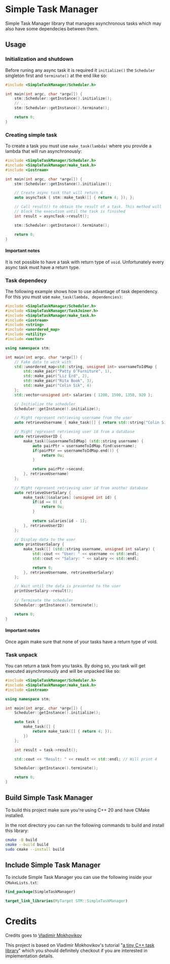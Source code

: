 # Simple Task Manager

Simple Task Manager library that manages asynchronous tasks which may also have some dependecies between them.

## Usage

### Initialization and shutdown

Before runing any async task it is required it `initialize()` the `Scheduler` singleton first and `terminate()` at the end like so:

```cpp
#include <SimpleTaskManager/Scheduler.h>

int main(int argc, char *argv[]) {
    stm::Scheduler::getInstance().initialize();
    // ...
    stm::Scheduler::getInstance().terminate();

    return 0;
}
```

### Creating simple task

To create a task you must use `make_task(lambda)` where you provide a lambda that will run asynchronously:

```cpp
#include <SimpleTaskManager/Scheduler.h>
#include <SimpleTaskManager/make_task.h>
#include <iostream>

int main(int argc, char *argv[]) {
    stm::Scheduler::getInstance().initialize();

    // Create async task that will return 4
    auto asyncTask { stm::make_task([] { return 4; }); };

    // Call result() to obtain the result of a task. This method will
    // block the execution until the task is finished
    int result = asyncTask->result();

    stm::Scheduler::getInstance().terminate();

    return 0;
}
```

#### Important notes

It is not possible to have a task with return type of `void`. Unfortunately every async task must have a return type.

### Task dependecy

The following example shows how to use advantage of task dependency. For this you must use `make_task(lambda, dependencies)`:

```cpp
#include <SimpleTaskManager/Scheduler.h>
#include <SimpleTaskManager/TaskJoiner.h>
#include <SimpleTaskManager/make_task.h>
#include <iostream>
#include <string>
#include <unordered_map>
#include <utility>
#include <vector>

using namespace stm;

int main(int argc, char *argv[]) {
    // Fake data to work with
    std::unordered_map<std::string, unsigned int> usernameToIdMap {
        std::make_pair("Patty O’Furniture", 1),
        std::make_pair("Liz Erd", 2),
        std::make_pair("Rita Book", 3),
        std::make_pair("Colin Sik", 4)
    };
    std::vector<unsigned int> salaries { 1200, 1500, 1350, 920 };

    // Initialize the scheduler
    Scheduler::getInstance().initialize();

    // Might represent retrieving username from the user
    auto retrieveUsername { make_task([] { return std::string("Colin Sik"); }) };

    // Might represent retrieving user id from a database
    auto retrieveUserID {
        make_task([&usernameToIdMap] (std::string username) {
            auto pairPtr = usernameToIdMap.find(username);
            if(pairPtr == usernameToIdMap.end()) {
                return 0u;
            }

            return pairPtr->second;
        }, retrieveUsername) 
    };
    
    // Might represent retrieving user id from another database
    auto retrieveUserSalary { 
        make_task([&salaries] (unsigned int id) {
            if(id == 0) {
                return 0u;
            }
    
            return salaries[id - 1];
        }, retrieveUserID)
    };
    
    // Display data to the user
    auto printUserSalary {
        make_task([] (std::string username, unsigned int salary) {
            std::cout << "User: " << username << std::endl;
            std::cout << "Salary: " << salary << std::endl;

            return 0;
        }, retrieveUsername, retrieveUserSalary)
    };  

    // Wait until the data is presented to the user
    printUserSalary->result();
        
    // Terminate the scheduler
    Scheduler::getInstance().terminate();

    return 0;
}
```

#### Important notes

Once again make sure that none of your tasks have a return type of void.

### Task unpack

You can return a task from you tasks. By doing so, you task will get executed asynchronously and will be unpacked like so:

```cpp
#include <SimpleTaskManager/Scheduler.h>
#include <SimpleTaskManager/make_task.h>
#include <iostream>

using namespace stm;

int main(int argc, char *argv[]) {
    Scheduler::getInstance().initialize();

    auto task { 
        make_task([] { 
            return make_task([] { return 4; }); 
        })
    };  

    int result = task->result();

    std::cout << "Result: " << result << std::endl; // Will print 4

    Scheduler::getInstance().terminate();

    return 0;
}
```

## Build Simple Task Manager

To build this project make sure you're using C++ 20 and have CMake installed.

In the root directory you can run the following commands to build and install this library:

```bash
cmake -B build
cmake --build build
sudo cmake --install build
```

## Include Simple Task Manager

To include Simple Task Manager you can use the following inside your `CMakeLists.txt`:

```cmake
find_package(SimpleTaskManager)

target_link_libraries(MyTarget STM::SimpleTaskManager)
```

# Credits

Credits goes to [Vladimir Mokhovikov](https://github.com/nongeneric)

This project is based on Vladimir Mokhovikov's tutorial "[a tiny C++ task library](https://www.rcebits.com/code/2019/05/02/tinytasks.html)" which you should definitely checkout if you are interested in implementation details.
